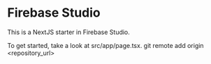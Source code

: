 # Firebase Studio

This is a NextJS starter in Firebase Studio.

To get started, take a look at src/app/page.tsx.
git remote add origin <repository_url>
